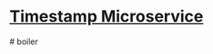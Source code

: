 
# [Timestamp Microservice](https://www.freecodecamp.org/learn/apis-and-microservices/apis-and-microservices-projects/timestamp-microservice)
#   b o i l e r  
 